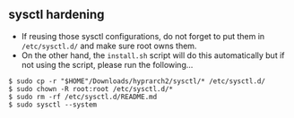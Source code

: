 ## sysctl hardening

- If reusing those sysctl configurations, do not forget to put them in `/etc/sysctl.d/` and make sure root owns them.
- On the other hand, the `install.sh` script will do this automatically but if not using the script, please run the following...

```
$ sudo cp -r "$HOME"/Downloads/hyprarch2/sysctl/* /etc/sysctl.d/
$ sudo chown -R root:root /etc/sysctl.d/*
$ sudo rm -rf /etc/sysctl.d/README.md
$ sudo sysctl --system
```
